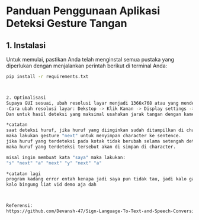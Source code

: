 # Panduan Penggunaan Aplikasi Deteksi Gesture Tangan

## 1. Instalasi

Untuk memulai, pastikan Anda telah menginstal semua pustaka yang diperlukan dengan menjalankan perintah berikut di terminal Anda:

```bash
pip install -r requirements.txt



2. Optimalisasi
Supaya GUI sesuai, ubah resolusi layar menjadi 1366x768 atau yang mendekati
-Cara ubah resolusi layar: Dekstop -> Klik Kanan -> Display settings -> Scroll Kebawah -> Display resolution
Dan untuk hasil deteksi yang maksimal usahakan jarak tangan dengan kamera kurang lebih 2 jengkal

*catatan
saat deteksi huruf, jika huruf yang diinginkan sudah ditampilkan di character 
maka lakukan gesture "next" untuk menyimpan character ke sentence. 
jika huruf yang terdeteksi pada kotak tidak berubah selama setengah detik,
maka huruf yang terdeteksi tersebut akan di simpan di character.

misal ingin membuat kata "saya" maka lakukan:    
"s" "next" "a" "next" "y" "next" "a"

*catatan lagi
program kadang error entah kenapa jadi saya pun tidak tau, jadi kalo gagal coba lagi aja terus jangan menyerah!!!!
kalo bingung liat vid demo aja dah



Referensi:
https://github.com/Devansh-47/Sign-Language-To-Text-and-Speech-Conversion/blob/master/README.md
